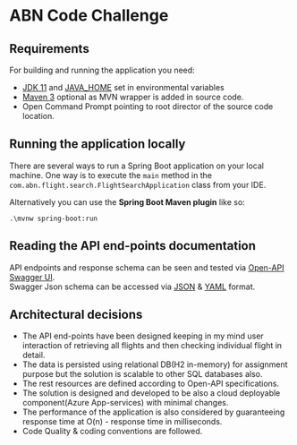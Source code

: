 # ABN Code Challenge

## Requirements

For building and running the application you need:

- [JDK 11](https://adoptium.net/temurin/releases/?version=11) and [JAVA_HOME](https://docs.oracle.com/cd/E19182-01/821-0917/inst_jdk_javahome_t/index.html#:~:text=To%20set%20JAVA_HOME%2C%20do%20the,6.0_02.) set in environmental variables
- [Maven 3](https://maven.apache.org) optional as MVN wrapper is added in source code.
- Open Command Prompt pointing to root director of the source code location.

## Running the application locally

There are several ways to run a Spring Boot application on your local machine. One way is to execute the `main` method in the `com.abn.flight.search.FlightSearchApplication` class from your IDE.

Alternatively you can use the **Spring Boot Maven plugin** like so:

```shell
.\mvnw spring-boot:run
```

## Reading the API end-points documentation
API endpoints and response schema can be seen and tested via [Open-API Swagger UI](http://localhost:8080/swagger-ui/index.html).\
Swagger Json schema can be accessed via [JSON](http://localhost:8080/v3/api-docs/) & [YAML](http://localhost:8080/v3/api-docs.yaml) format.

## Architectural decisions
* The API end-points have been designed keeping in my mind user interaction of retrieving all flights and then checking individual flight in detail.
* The data is persisted using relational DB(H2 in-memory) for assignment purpose but the solution is scalable to other SQL databases also.
* The rest resources are defined according to Open-API specifications.
* The solution is designed and developed to be also a cloud deployable component(Azure App-services) with minimal changes.
* The performance of the application is also considered by guaranteeing response time at O(n) - response time in milliseconds.
* Code Quality & coding conventions are followed.
